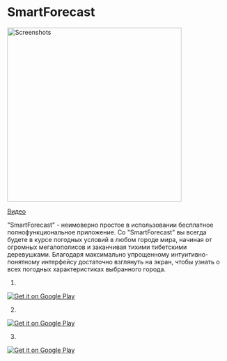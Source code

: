 # SmartForecast

<image src="Auxiliary_files/3q3A63B1TdQ.jpg" height=400 alt="Screenshots"/>

[Видео](http://www.youtube.com/watch?v=coKPKb3JvnU)

"SmartForecast" - неимоверно простое в использовании бесплатное полнофункциональное приложение. Со "SmartForecast" вы всегда будете в курсе погодных условий в любом городе мира, начиная от огромных мегалополисов и заканчивая тихими тибетскими деревушками. Благодаря максимально упрощенному интуитивно-понятному интерфейсу достаточно взглянуть на экран, чтобы узнать о всех погодных характеристиках выбранного города.

1)
<a href="https://play.google.com/store/apps/details?id=com.khasang.forecast">
<img alt="Get it on Google Play" src="https://github.com/khasang/SmartForecast/blob/4f5420fe1d5edac5fd05e567425ac91e3bebd6b1/Auxiliary_files/google-play-logo-black.png" />
</a>

2)
<a href="https://play.google.com/store/apps/details?id=com.khasang.forecast">
<img alt="Get it on Google Play" src="http://steverichey.github.io/google-play-badge-svg/img/en_get.svg" />
</a>

3)
<a href="https://play.google.com/store/apps/details?id=com.khasang.forecast">
<img alt="Get it on Google Play" src="http://github.com/khasang/SmartForecast/blob/github/Auxiliary_files/logo.svg" />
</a>
